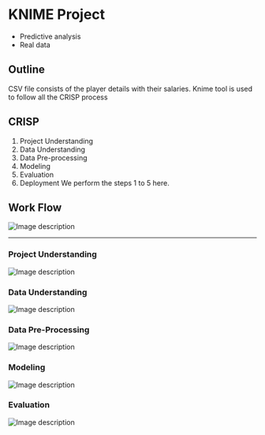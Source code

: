 # KNIME Project
* Predictive analysis
* Real data

## Outline
CSV file consists of the player details with their salaries.
Knime tool is used to follow all the CRISP process

## CRISP
1. Project Understanding
2. Data Understanding
3. Data Pre-processing
4. Modeling
5. Evaluation
6. Deployment
We perform the steps 1 to 5 here.

## Work Flow
![Image description](images/1.png)

***

### Project Understanding
![Image description](link-to-image)

### Data Understanding
![Image description](link-to-image)

### Data Pre-Processing
![Image description](link-to-image)

### Modeling
![Image description](link-to-image)

### Evaluation
![Image description](link-to-image)
